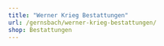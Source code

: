 ```yaml
---
title: "Werner Krieg Bestattungen"
url: /gernsbach/werner-krieg-bestattungen/
shop: Bestattungen
---
```

